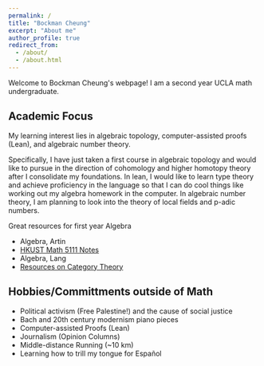 ```yaml
---
permalink: /
title: "Bockman Cheung"
excerpt: "About me"
author_profile: true
redirect_from: 
  - /about/
  - /about.html
---
```


Welcome to Bockman Cheung's webpage! I am a second year UCLA math undergraduate. 

Academic Focus
------
My learning interest lies in algebraic topology, computer-assisted proofs (Lean), and algebraic number theory.  <br>

Specifically, I have just taken a first course in algebraic topology and would like to pursue in the direction of cohomology and higher homotopy theory after I consolidate my foundations. In lean, I would like to learn type theory and achieve proficiency in the language so that I can do cool things like working out my algebra homework in the computer. In algebraic number theory, I am planning to look into the theory of local fields and p-adic numbers.

Great resources for first year Algebra <br>
* Algebra, Artin <br>
* <a href="https://canvas.ust.hk/courses/50980"> HKUST Math 5111 Notes </a> <br>
* Algebra, Lang <br>
* <a href="https://mathoverflow.net/a/70891/517395"> Resources on Category Theory </a>

Hobbies/Committments outside of Math
------
* Political activism (Free Palestine!) and the cause of social justice
* Bach and 20th century modernism piano pieces
* Computer-assisted Proofs (Lean)
* Journalism (Opinion Columns)
* Middle-distance Running (~10 km)
* Learning how to trill my tongue for Español
